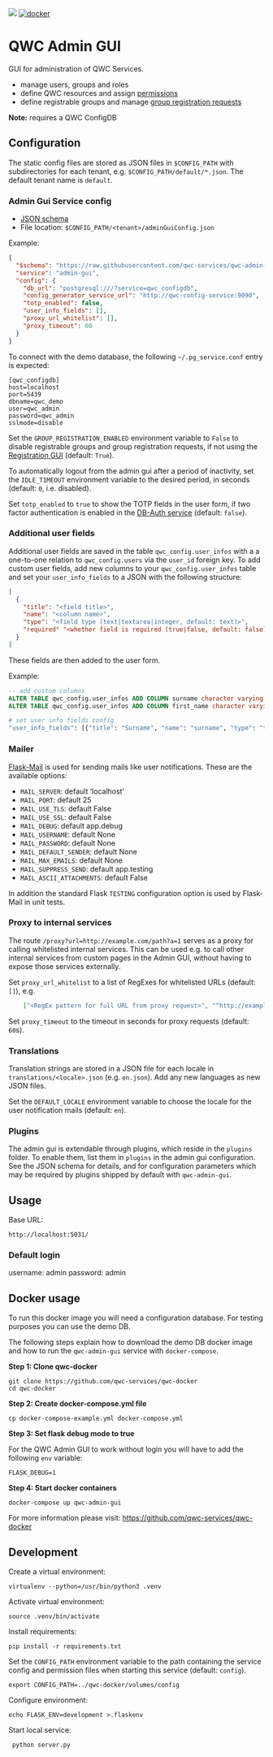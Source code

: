 [![](https://github.com/qwc-services/qwc-admin-gui/workflows/build/badge.svg)](https://github.com/qwc-services/qwc-admin-gui/actions)
[![docker](https://img.shields.io/docker/v/sourcepole/qwc-admin-gui?label=Docker%20image&sort=semver)](https://hub.docker.com/r/sourcepole/qwc-admin-gui)

QWC Admin GUI
=============

GUI for administration of QWC Services.

* manage users, groups and roles
* define QWC resources and assign [permissions](https://github.com/qwc-services/qwc-services-core#resources-and-permissions)
* define registrable groups and manage [group registration requests](https://github.com/qwc-services/qwc-services-core#group_registration)

**Note:** requires a QWC ConfigDB


Configuration
-------------

The static config files are stored as JSON files in `$CONFIG_PATH` with subdirectories for each tenant,
e.g. `$CONFIG_PATH/default/*.json`. The default tenant name is `default`.

### Admin Gui Service config

* [JSON schema](schemas/qwc-admin-gui.json)
* File location: `$CONFIG_PATH/<tenant>/adminGuiConfig.json`

Example:
```json
{
  "$schema": "https://raw.githubusercontent.com/qwc-services/qwc-admin-gui/master/schemas/qwc-admin-gui.json",
  "service": "admin-gui",
  "config": {
    "db_url": "postgresql:///?service=qwc_configdb",
    "config_generator_service_url": "http://qwc-config-service:9090",
    "totp_enabled": false,
    "user_info_fields": [],
    "proxy_url_whitelist": [],
    "proxy_timeout": 60
  }
}
```

To connect with the demo database, the following `~/.pg_service.conf` entry is expected:

```
[qwc_configdb]
host=localhost
port=5439
dbname=qwc_demo
user=qwc_admin
password=qwc_admin
sslmode=disable
```

Set the `GROUP_REGISTRATION_ENABLED` environment variable to `False` to disable registrable groups and group registration requests, if not using the [Registration GUI](https://github.com/qwc-services/qwc-registration-gui) (default: `True`).

To automatically logout from the admin gui after a period of inactivity, set the `IDLE_TIMEOUT` environment variable to the desired period, in seconds (default: `0`, i.e. disabled).

Set `totp_enabled` to `true` to show the TOTP fields in the user form, if two factor authentication is enabled in the [DB-Auth service](https://github.com/qwc-services/qwc-db-auth) (default: `false`).

### Additional user fields

Additional user fields are saved in the table `qwc_config.user_infos` with a a one-to-one relation to `qwc_config.users` via the `user_id` foreign key.
To add custom user fields, add new columns to your `qwc_config.user_infos` table and set your `user_info_fields` to a JSON with the following structure:

```json
[
  {
    "title": "<field title>",
    "name": "<column name>",
    "type": "<field type (text|textarea|integer, default: text)>",
    "required" "<whether field is required (true|false, default: false)>"
  }
]
```

These fields are then added to the user form.

Example:

```sql
-- add custom columns
ALTER TABLE qwc_config.user_infos ADD COLUMN surname character varying NOT NULL;
ALTER TABLE qwc_config.user_infos ADD COLUMN first_name character varying NOT NULL;
```

```bash
# set user info fields config
"user_info_fields": [{"title": "Surname", "name": "surname", "type": "text", "required": true}, {"title": "First name", "name": "first_name", "type": "text", "required": true}]
```

### Mailer

[Flask-Mail](https://pythonhosted.org/Flask-Mail/) is used for sending mails like user notifications. These are the available options:
* `MAIL_SERVER`: default ‘localhost’
* `MAIL_PORT`: default 25
* `MAIL_USE_TLS`: default False
* `MAIL_USE_SSL`: default False
* `MAIL_DEBUG`: default app.debug
* `MAIL_USERNAME`: default None
* `MAIL_PASSWORD`: default None
* `MAIL_DEFAULT_SENDER`: default None
* `MAIL_MAX_EMAILS`: default None
* `MAIL_SUPPRESS_SEND`: default app.testing
* `MAIL_ASCII_ATTACHMENTS`: default False

In addition the standard Flask `TESTING` configuration option is used by Flask-Mail in unit tests.

### Proxy to internal services

The route `/proxy?url=http://example.com/path?a=1` serves as a proxy for calling whitelisted internal services. This can be used e.g. to call other internal services from custom pages in the Admin GUI, without having to expose those services externally.

Set `proxy_url_whitelist` to a list of RegExes for whitelisted URLs (default: `[]`), e.g.
```json
    ["<RegEx pattern for full URL from proxy request>", "^http://example.com/path\\?.*$"]
```

Set `proxy_timeout` to the timeout in seconds for proxy requests (default: `60`s).

### Translations

Translation strings are stored in a JSON file for each locale in `translations/<locale>.json` (e.g. `en.json`). Add any new languages as new JSON files.

Set the `DEFAULT_LOCALE` environment variable to choose the locale for the user notification mails (default: `en`).

### Plugins

The admin gui is extendable through plugins, which reside in the `plugins` folder. To enable them, list them in `plugins` in the admin gui configuration. See the JSON schema for details, and for configuration parameters which may be required by plugins shipped by default with `qwc-admin-gui`.

Usage
-----

Base URL:

    http://localhost:5031/

### Default login

username: admin
password: admin


Docker usage
------------

To run this docker image you will need a configuration database. For testing purposes you can use the demo DB.

The following steps explain how to download the demo DB docker image and how to run the `qwc-admin-gui` service with `docker-compose`.

**Step 1: Clone qwc-docker**

    git clone https://github.com/qwc-services/qwc-docker
    cd qwc-docker

**Step 2: Create docker-compose.yml file**

    cp docker-compose-example.yml docker-compose.yml

**Step 3: Set flask debug mode to true**

For the QWC Admin GUI to work without login you will have to add the following `env` variable:

    FLASK_DEBUG=1

**Step 4: Start docker containers**

    docker-compose up qwc-admin-gui

For more information please visit: https://github.com/qwc-services/qwc-docker

Development
-----------

Create a virtual environment:

    virtualenv --python=/usr/bin/python3 .venv

Activate virtual environment:

    source .venv/bin/activate

Install requirements:

    pip install -r requirements.txt

Set the `CONFIG_PATH` environment variable to the path containing the service config and permission files when starting this service (default: `config`).

    export CONFIG_PATH=../qwc-docker/volumes/config

Configure environment:

    echo FLASK_ENV=development >.flaskenv

Start local service:

     python server.py
